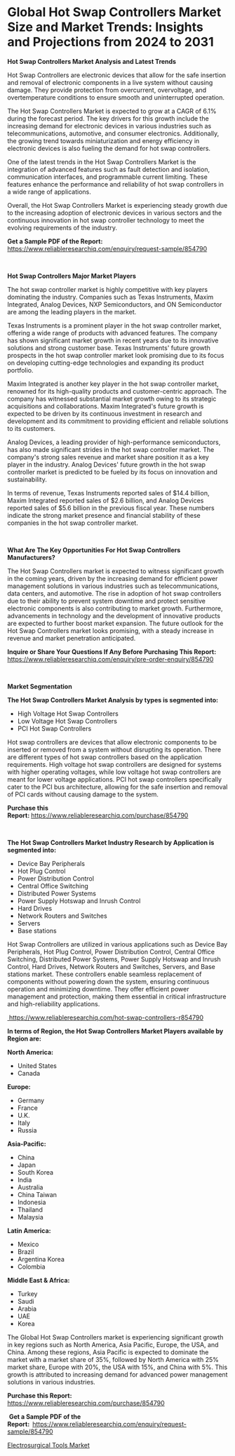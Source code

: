 <p><h1>Global Hot Swap Controllers Market Size and Market Trends: Insights and Projections from 2024 to 2031</h1></p><p><strong>Hot Swap Controllers Market Analysis and Latest Trends</strong></p>
<p><p>Hot Swap Controllers are electronic devices that allow for the safe insertion and removal of electronic components in a live system without causing damage. They provide protection from overcurrent, overvoltage, and overtemperature conditions to ensure smooth and uninterrupted operation.</p><p>The Hot Swap Controllers Market is expected to grow at a CAGR of 6.1% during the forecast period. The key drivers for this growth include the increasing demand for electronic devices in various industries such as telecommunications, automotive, and consumer electronics. Additionally, the growing trend towards miniaturization and energy efficiency in electronic devices is also fueling the demand for hot swap controllers.</p><p>One of the latest trends in the Hot Swap Controllers Market is the integration of advanced features such as fault detection and isolation, communication interfaces, and programmable current limiting. These features enhance the performance and reliability of hot swap controllers in a wide range of applications.</p><p>Overall, the Hot Swap Controllers Market is experiencing steady growth due to the increasing adoption of electronic devices in various sectors and the continuous innovation in hot swap controller technology to meet the evolving requirements of the industry.</p></p>
<p><strong>Get a Sample PDF of the Report:&nbsp;</strong> <a href="https://www.reliableresearchiq.com/enquiry/request-sample/854790">https://www.reliableresearchiq.com/enquiry/request-sample/854790</a></p>
<p>&nbsp;</p>
<p><strong>Hot Swap Controllers Major Market Players</strong></p>
<p><p>The hot swap controller market is highly competitive with key players dominating the industry. Companies such as Texas Instruments, Maxim Integrated, Analog Devices, NXP Semiconductors, and ON Semiconductor are among the leading players in the market.</p><p>Texas Instruments is a prominent player in the hot swap controller market, offering a wide range of products with advanced features. The company has shown significant market growth in recent years due to its innovative solutions and strong customer base. Texas Instruments' future growth prospects in the hot swap controller market look promising due to its focus on developing cutting-edge technologies and expanding its product portfolio.</p><p>Maxim Integrated is another key player in the hot swap controller market, renowned for its high-quality products and customer-centric approach. The company has witnessed substantial market growth owing to its strategic acquisitions and collaborations. Maxim Integrated's future growth is expected to be driven by its continuous investment in research and development and its commitment to providing efficient and reliable solutions to its customers.</p><p>Analog Devices, a leading provider of high-performance semiconductors, has also made significant strides in the hot swap controller market. The company's strong sales revenue and market share position it as a key player in the industry. Analog Devices' future growth in the hot swap controller market is predicted to be fueled by its focus on innovation and sustainability.</p><p>In terms of revenue, Texas Instruments reported sales of $14.4 billion, Maxim Integrated reported sales of $2.6 billion, and Analog Devices reported sales of $5.6 billion in the previous fiscal year. These numbers indicate the strong market presence and financial stability of these companies in the hot swap controller market.</p></p>
<p>&nbsp;</p>
<p><strong>What Are The Key Opportunities For Hot Swap Controllers Manufacturers?</strong></p>
<p><p>The Hot Swap Controllers market is expected to witness significant growth in the coming years, driven by the increasing demand for efficient power management solutions in various industries such as telecommunications, data centers, and automotive. The rise in adoption of hot swap controllers due to their ability to prevent system downtime and protect sensitive electronic components is also contributing to market growth. Furthermore, advancements in technology and the development of innovative products are expected to further boost market expansion. The future outlook for the Hot Swap Controllers market looks promising, with a steady increase in revenue and market penetration anticipated.</p></p>
<p><strong>Inquire or Share Your Questions If Any Before Purchasing This Report:</strong> <a href="https://www.reliableresearchiq.com/enquiry/pre-order-enquiry/854790">https://www.reliableresearchiq.com/enquiry/pre-order-enquiry/854790</a></p>
<p>&nbsp;</p>
<p><strong>Market Segmentation</strong></p>
<p><strong>The Hot Swap Controllers Market Analysis by types is segmented into:</strong></p>
<p><ul><li>High Voltage Hot Swap Controllers</li><li>Low Voltage Hot Swap Controllers</li><li>PCI Hot Swap Controllers</li></ul></p>
<p><p>Hot swap controllers are devices that allow electronic components to be inserted or removed from a system without disrupting its operation. There are different types of hot swap controllers based on the application requirements. High voltage hot swap controllers are designed for systems with higher operating voltages, while low voltage hot swap controllers are meant for lower voltage applications. PCI hot swap controllers specifically cater to the PCI bus architecture, allowing for the safe insertion and removal of PCI cards without causing damage to the system.</p></p>
<p><strong>Purchase this Report:&nbsp;</strong><a href="https://www.reliableresearchiq.com/purchase/854790">https://www.reliableresearchiq.com/purchase/854790</a></p>
<p>&nbsp;</p>
<p><strong>The Hot Swap Controllers Market Industry Research by Application is segmented into:</strong></p>
<p><ul><li>Device Bay Peripherals</li><li>Hot Plug Control</li><li>Power Distribution Control</li><li>Central Office Switching</li><li>Distributed Power Systems</li><li>Power Supply Hotswap and Inrush Control</li><li>Hard Drives</li><li>Network Routers and Switches</li><li>Servers</li><li>Base stations</li></ul></p>
<p><p>Hot Swap Controllers are utilized in various applications such as Device Bay Peripherals, Hot Plug Control, Power Distribution Control, Central Office Switching, Distributed Power Systems, Power Supply Hotswap and Inrush Control, Hard Drives, Network Routers and Switches, Servers, and Base stations market. These controllers enable seamless replacement of components without powering down the system, ensuring continuous operation and minimizing downtime. They offer efficient power management and protection, making them essential in critical infrastructure and high-reliability applications.</p></p>
<p><a href="https://www.reliableresearchiq.com/hot-swap-controllers-r854790">&nbsp;https://www.reliableresearchiq.com/hot-swap-controllers-r854790</a></p>
<p><strong>In terms of Region, the Hot Swap Controllers Market Players available by Region are:</strong></p>
<p>
    <p> <strong> North America: </strong>
        <ul>
            <li>United States</li>
            <li>Canada</li>
        </ul>
        </p> 
    <p> <strong> Europe: </strong>
        <ul>
            <li>Germany</li>
            <li>France</li>
            <li>U.K.</li>
            <li>Italy</li>
            <li>Russia</li>
        </ul>
        </p> 
    <p> <strong> Asia-Pacific: </strong>
        <ul>
            <li>China</li>
            <li>Japan</li>
            <li>South Korea</li>
            <li>India</li>
            <li>Australia</li>
            <li>China Taiwan</li>
            <li>Indonesia</li>
            <li>Thailand</li>
            <li>Malaysia</li>
        </ul>
        </p> 
    <p> <strong> Latin America: </strong>
        <ul>
            <li>Mexico</li>
            <li>Brazil</li>
            <li>Argentina Korea</li>
            <li>Colombia</li>
        </ul>
        </p> 
    <p> <strong> Middle East & Africa: </strong>
        <ul>
            <li>Turkey</li>
            <li>Saudi</li>
            <li>Arabia</li>
            <li>UAE</li>
            <li>Korea</li>
        </ul>
    </p>
    </p>
<p><p>The Global Hot Swap Controllers market is experiencing significant growth in key regions such as North America, Asia Pacific, Europe, the USA, and China. Among these regions, Asia Pacific is expected to dominate the market with a market share of 35%, followed by North America with 25% market share, Europe with 20%, the USA with 15%, and China with 5%. This growth is attributed to increasing demand for advanced power management solutions in various industries.</p></p>
<p><strong>Purchase this Report: </strong><a href="https://www.reliableresearchiq.com/purchase/854790">https://www.reliableresearchiq.com/purchase/854790</a></p>
<p>&nbsp;<strong>Get a Sample PDF of the Report:&nbsp;&nbsp;</strong><a href="https://www.reliableresearchiq.com/enquiry/request-sample/854790">https://www.reliableresearchiq.com/enquiry/request-sample/854790</a></p>
<p><strong></strong></p>
<p><p><a href="https://view.publitas.com/reportprime-1/electrosurgical-tools-market-trends-and-analysis-opportunities-and-challenges-for-future-growth-2024-2031/">Electrosurgical Tools Market</a></p></p>